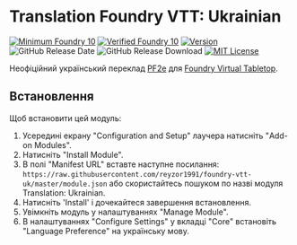 # Translation Foundry VTT: Ukrainian
[![Minimum Foundry 10]][Foundry URL]
[![Verified Foundry 10]][Foundry URL]
[![Version]][Version URL]
![GitHub Release Date]
![GitHub Release Download]
[![MIT License]][MIT URL]

Неофіційний український переклад [PF2e](https://github.com/foundryvtt/pf2e) для [Foundry Virtual Tabletop](http://foundryvtt.com). 

## Встановлення
Щоб встановити цей модуль:
1. Усередині екрану "Configuration and Setup" лаучера натисніть "Add-on Modules".
2. Натисніть "Install Module".
3. В полі "Manifest URL" вставте наступне посилання: `https://raw.githubusercontent.com/reyzor1991/foundry-vtt-uk/master/module.json` або скористайтесь пошуком по назві модуля Translation: Ukrainian.
4. Натисніть 'Install' і дочекайтеся завершення встановлення.
5. Увімкніть модуль у налаштуваннях "Manage Module".
6. В налаштуваннях "Configure Settings" у вкладці "Core" встановіть "Language Preference" на українську мову.

[Minimum Foundry 10]: https://img.shields.io/badge/Minimum%20Foundry-10.291-informational?style=flat-square
[Verified Foundry 10]: https://img.shields.io/badge/Minimum%20Foundry-10.291-informational?style=flat-square
[Foundry URL]: https://foundryvtt.com
[GitHub Release Date]: https://img.shields.io/github/release-date/reyzor1991/foundry-vtt-uk
[GitHub Release Download]: https://img.shields.io/github/downloads/reyzor1991/foundry-vtt-uk/total


[Version]: https://img.shields.io/badge/Version-0.3.9-yellow?style=flat-square
[Version URL]: https://github.com/reyzor1991/foundry-vtt-uk

[MIT License]: https://img.shields.io/badge/License-OGL-green?style=flat-square
[MIT URL]: https://github.com/reyzor1991/foundry-vtt-uk/blob/master/OpenGameLicense